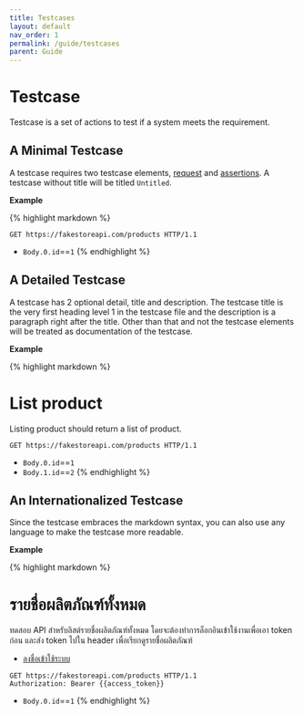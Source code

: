 ```yaml
---
title: Testcases
layout: default
nav_order: 1
permalink: /guide/testcases
parent: Guide
---
```


# Testcase

Testcase is a set of actions to test if a system meets the requirement.

## A Minimal Testcase

A testcase requires two testcase elements, [request](../syntax/requests.md) and [assertions](../syntax/assertions.md). A testcase without title will be titled `Untitled`.

**Example**

{% highlight markdown %}
```http
GET https://fakestoreapi.com/products HTTP/1.1
```

* `Body.0.id`==`1`
{% endhighlight %}

## A Detailed Testcase

A testcase has 2 optional detail, title and description. The testcase title is the very first heading level 1 in the testcase file and the description is a paragraph right after the title. Other than that and not the testcase elements will be treated as documentation of the testcase.

**Example**

{% highlight markdown %}
# List product

Listing product should return a list of product.

```http
GET https://fakestoreapi.com/products HTTP/1.1
```

* `Body.0.id`==`1`
* `Body.1.id`==`2`
{% endhighlight %}

## An Internationalized Testcase

Since the testcase embraces the markdown syntax, you can also use any language to make the testcase more readable.

**Example**

{% highlight markdown %}
# รายชื่อผลิตภัณฑ์ทั้งหมด

ทดสอบ API สำหรับลิสต์รายชื่อผลิตภัณฑ์ทั้งหมด โดยจะต้องทำการล็อกอินเข้าใช้งานเพื่อเอา token ก่อน และส่ง token ไปใน header เพื่อเรียกดูรายชื่อผลิตภัณฑ์

* [ลงชื่อเข้าใช้ระบบ](../executables/auth.md)

```http
GET https://fakestoreapi.com/products HTTP/1.1
Authorization: Bearer {{access_token}}
```

* `Body.0.id`==`1`
{% endhighlight %}